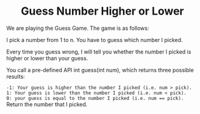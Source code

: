 ﻿<h1 align="center">Guess Number Higher or Lower</h1>

We are playing the Guess Game. The game is as follows:

I pick a number from 1 to n. You have to guess which number I picked.

Every time you guess wrong, I will tell you whether the number I picked is higher or lower than your guess.

You call a pre-defined API int guess(int num), which returns three possible results:

`-1: Your guess is higher than the number I picked (i.e. num > pick).`<br>
`1: Your guess is lower than the number I picked (i.e. num < pick).`<br>
`0: your guess is equal to the number I picked (i.e. num == pick).`<br>
Return the number that I picked.